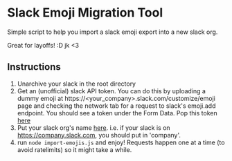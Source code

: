 # Slack Emoji Migration Tool
Simple script to help you import a slack emoji export into a new slack org.

Great for layoffs! :D jk <3

## Instructions
1. Unarchive your slack  in the root directory
1. Get an (unofficial) slack API token. You can do this by uploading a dummy emoji at https://<your_company>.slack.com/customize/emoji page and checking the network tab for a request to slack's emoji.add endpoint. You should see a token under the Form Data. Pop this token [here](https://github.com/kan-o-ash/slack-emoji-migration/blob/f39005f32479309d8750b21c30c5a0d32dd060fd/import-emojis.js#L13)
1. Put your slack org's name [here](https://github.com/kan-o-ash/slack-emoji-migration/blob/f39005f32479309d8750b21c30c5a0d32dd060fd/import-emojis.js#L13). i.e. if your slack is on https://company.slack.com, you should put in 'company'.
1. run `node import-emojis.js` and enjoy! Requests happen one at a time (to avoid ratelimits) so it might take a while.
